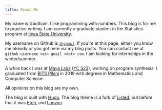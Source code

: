 ```yaml
---
title: About Me
---
```


My name is Gautham. I like programming with numbers.  This blog is for me to
practice writing. I am currently a graduate student in the Statistics program at
[Iowa State University](https://stat.iastate.edu). 

My username on Github is [`ahgamut`](https://github.com/ahgamut). If you're at
this page, either you know me already or you got here via my blog posts. You can
contact me at `github-username <at> gmail <dot> com`. I am looking for
internships in the winter/summer.

A while back I was at [Maya Labs](https://mayalabs.io) ([YC
S22](https://www.ycombinator.com/companies/maya-labs)), working on program
synthesis. I graduated from [BITS
Pilani](https://bits-pilani.ac.in/Pilani/index.aspx) in 2019 with degrees in
Mathematics and Computer Science.

All opinions on this blog are my own.

The blog is built with [Hugo](https://gohugo.io).  The blog theme is a fork of
[Listed](https://github.com/ronv/listed), but before that it was
[Etch](https://github.com/LukasJoswiak/etch), and
[Lanyon](https://github.com/poole/lanyon).

